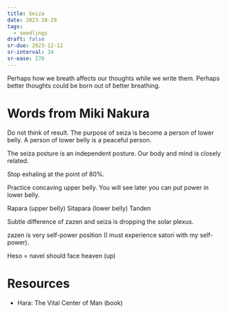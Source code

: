 ```yaml
---
title: Seiza
date: 2023-10-29
tags:
  - seedlings
draft: false
sr-due: 2023-12-12
sr-interval: 34
sr-ease: 270
---
```

Perhaps how we breath affects our thoughts while we write them. Perhaps better thoughts could be born out of better breathing.

# Words from Miki Nakura

Do not think of result. The purpose of seiza is become a person of lower belly. A person of lower belly is a peaceful person.

The seiza posture is an independent posture. Our body and mind is closely related.

Stop exhaling at the point of 80%.

Practice concaving upper belly. You will see later you can put power in lower belly.

Rapara (upper belly)
Sitapara (lower belly)
Tanden

Subtle difference of zazen and seiza is dropping the solar plexus.

zazen is very self-power position (I must experience satori with my self-power).

Heso = navel should face heaven (up)

# Resources

- Hara: The Vital Center of Man (book)